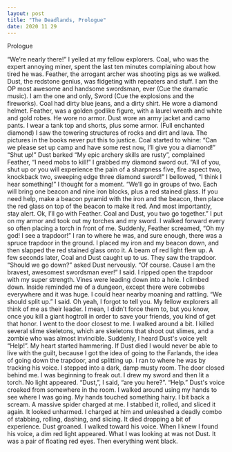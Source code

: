 ```yaml
---
layout: post
title: "The Deadlands, Prologue"
date: 2020 11 29
---
```


Prologue

“We’re nearly there!” I yelled at my fellow explorers. Coal, who was the expert annoying miner, spent the last ten minutes complaining about how tired he was. Feather, the arrogant archer was shooting pigs as we walked. Dust, the redstone genius, was fidgeting with repeaters and stuff. I am the OP most awesome and handsome swordsman, ever (Cue the dramatic music). I am the one and only, Sword (Cue the explosions and the fireworks). Coal had dirty blue jeans, and a dirty shirt. He wore a diamond helmet. Feather, was a golden godlike figure, with a laurel wreath and white and gold robes. He wore no armor. Dust wore an army jacket and camo pants. I wear a tank top and shorts, plus some armor. (Full enchanted diamond)
	I saw the towering structures of rocks and dirt and lava. The pictures in the books never put this to justice. Coal started to whine:
	“Can we please set up camp and have some rest now, I’ll give you a diamond!”
	“Shut up!” Dust barked
	“My epic archery skills are rusty”, complained Feather, “I need mobs to kill!” I grabbed my diamond sword out. 
	“All of you, shut up or you will experience the pain of a sharpness five, fire aspect two, knockback two, sweeping edge three diamond sword!” I bellowed, “I think I hear something!” I thought for a moment. “We’ll go in groups of two. Each will bring one beacon and nine iron blocks, plus a red stained glass. If you need help, make a beacon pyramid with the iron and the beacon, then place the red glass on top of the beacon to make it red. And most importantly, stay alert. Ok, I’ll go with Feather. Coal and Dust, you two go together.” 
I put on my armor and took out my torches and my sword. I walked forward every so often placing a torch in front of me. Suddenly, Feather screamed,
	“Oh my god! I see a trapdoor!”
I ran to where he was, and sure enough, there was a spruce trapdoor in the ground. I placed my iron and my beacon down, and then slapped the red stained glass onto it. A beam of red light flew up. A few seconds later, Coal and Dust caught up to us. They saw the trapdoor.
	“Should we go down?” asked Dust nervously. 
	“Of course. Cause I am the bravest, awesomest swordsman ever!” I said. I ripped open the trapdoor with my super strength. Vines were leading down into a hole. I climbed down. Inside reminded me of a dungeon, except there were cobwebs everywhere and it was huge. I could hear nearby moaning and rattling. “We should split up.” I said. Oh yeah, I forgot to tell you. My fellow explorers all think of me as their leader.  I mean, I didn’t force them to, but you know, once you kill a giant hogtroll in order to save your friends, you kind of get that honor. I went to the door closest to me. I walked around a bit. I killed several slime skeletons, which are skeletons that shoot out slimes, and a zombie who was almost invincible. Suddenly, I heard Dust's voice yell:
	“Help!”. My heart started hammering. If Dust died I would never be able to live with the guilt, because I got the idea of going to the Farlands, the idea of going down the trapdoor, and splitting up. I ran to where he was by tracking his voice.
I stepped into a dark, damp musty room. The door closed behind me. I was beginning to freak out. I drew my sword and then lit a torch. No light appeared. 
	“Dust,”, I said, “are you here?”. 
	“Help.” Dust's voice croaked from somewhere in the room. I walked around using my hands to see where I was going. My hands touched something hairy. I bit back a scream. A massive spider charged at me. I stabbed it, rolled, and sliced it again. It looked unharmed. I charged at him and unleashed a deadly combo of stabbing, rolling, dashing, and slicing. It died dropping a bit of experience. Dust groaned. I walked toward his voice. When I knew I found his voice, a dim red light appeared. What I was looking at was not Dust.
	It was a pair of floating red eyes. Then everything went black.
